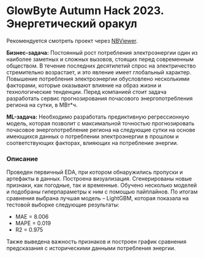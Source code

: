 # GlowByte Autumn Hack 2023. Энергетический оракул
Рекомендуется смотреть проект через [NBViewer](https://nbviewer.org/github/Muirehen/work_projects/blob/master/Energy_Oracle/Energy_Oracle.ipynb?flush_cache=true).

**Бизнес-задача:** Постоянный рост потребления электроэнергии один из наиболее заметных и сложных вызовов, стоящих перед современным обществом. В течение последних десятилетий спрос на электричество стремительно возрастает, и это явление имеет глобальный характер.
Повышение потребления электроэнергии обусловлено несколькими факторами, которые оказывают влияние на образ жизни и технологические тенденции. Перед компанией стоит задача разработать сервис прогнозирования почасового энергопотребления региона на сутки, в МВт*ч.

**ML-задача:** Необходимо разработать предиктивную регрессионную модель, которая позволит с максимальной точностью прогнозировать почасовое энергопотребление региона на следующие сутки на основе имеющихся данных о потреблении электроэнергии в прошлом и
соответствующих факторах, влияющих на потребление энергии.

### Описание
Проведен первичный EDA, при котором обнаружились пропуски и артефакты в данных. Построена визуализация. Сгенерированы новые признаки, как погодные, так и временные. Обучено несколько моделей и подобраны гиперпараметры к ним с помощью пайплайнов.
По итогам сравнения выбрана лучшая модель – LightGBM, которая показала на тестовой выборке следующие результаты:
- MAE = 8.006
- MAPE = 0.019
- R2 = 0.975

Также выведена важность признаков и построен график сравнения предсказания с историческими данными потребления энергии.
